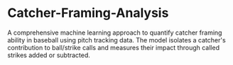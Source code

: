 # Catcher-Framing-Analysis

A comprehensive machine learning approach to quantify catcher framing ability in baseball using pitch tracking data. The model isolates a catcher's contribution to ball/strike calls and measures their impact through called strikes added or subtracted.
